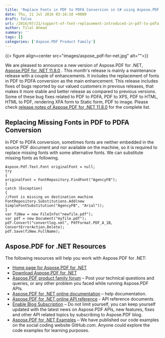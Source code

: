 ```yaml
---
title: 'Replace Fonts in PDF to PDFA Conversion in C# using Aspose.PDF for .NET'
date: Thu, 21 Jul 2016 03:16:10 +0000
draft: false
url: /2016/07/21/support-of-font-replacement-introduced-in-pdf-to-pdfa-conversion-in-aspose.pdf-for-.net-11.8.0/
author: Tilal Ahmad
summary: ''
tags: []
categories: ['Aspose.PDF Product Family']
---
```




{{< figure align=center src="images/aspose_pdf-for-net.jpg" alt="">}}


We are pleased to announce a new version of Aspose.PDF for .NET, [Aspose.PDF for .NET 11.8.0][1] . This month's release is mainly a maintenance release with a couple of enhancements. It includes the replacement of fonts in PDF to PDFA conversion as the main enhancement. This release includes fixes of bugs reported by our valued customers in previous releases, that makes it more stable and better release as compared to previous versions. Some of these bug fixes related to PDF to PDFA, PDF to XPS, PDF to HTML, HTML to PDF, rendering XFA form to Static form, PDF to image. Please check [release notes of Aspose.PDF for .NET 11.8.0][2] for the complete list.

## Replacing Missing Fonts in PDF to PDFA Conversion

In PDF to PDFA conversion, sometimes fonts are neither embedded in the source PDF document and nor available on the machine, so it is required to replace missing fonts with some alternative fonts. We can substitute missing fonts as following.

```
Aspose.Pdf.Text.Font originalFont = null;
try
{
originalFont = FontRepository.FindFont("AgencyFB");
}
catch (Exception)
{
//Font is missing on destination machine
FontRepository.Substitutions.Add(new SimpleFontSubstitution("AgencyFB", "Arial"));
}
var fiNew = new FileInfo("newfile.pdf");
var pdf = new Document("myfile.pdf");
pdf.Convert("convertlog.xml", PdfFormat.PDF_A_1B, ConvertErrorAction.Delete);
pdf.Save(fiNew.FullName);
```

## Aspose.PDF for .NET Resources

The following resources will help you work with Aspose.PDF for .NET:

*   [Home page for Aspose.PDF for .NET][3]
*   [Download Aspose.PDF for .NET][4]
*   [Aspose.PDF product family forum][5] – Post your technical questions and queries, or any other problem you faced while running Aspose.PDF APIs.
*   [Aspose.PDF for .NET online documentation][6] – help documentation.
*   [Aspose.PDF for .NET online API reference][7] - API reference documents.
*   [Enable Blog Subscription][8] – Do not limit yourself, you can keep yourself updated with the latest news on Aspose.PDF APIs, new features, fixes and other API related topics by subscribing to Aspose.PDF blog.
*   [Aspose.PDF for .NET Examples][9] – We have published our code examples on the social coding website GitHub.com. Anyone could explore the code examples for learning purposes.




[1]: https://downloads.aspose.com/pdf/net
[2]: http://docs.aspose.com/display/pdfnet/Aspose.Pdf+for+.NET+11.8.0+Release+Notes
[3]: https://products.aspose.com/pdf/net
[4]: https://downloads.aspose.com/pdf/net
[5]: http://forum.aspose.com
[6]: http://docs.aspose.com/display/pdfnet/Home
[7]: https://apireference.aspose.com/net/pdf
[8]: https://blog.aspose.com/
[9]: https://github.com/aspose-pdf/Aspose.Pdf-for-.NET




